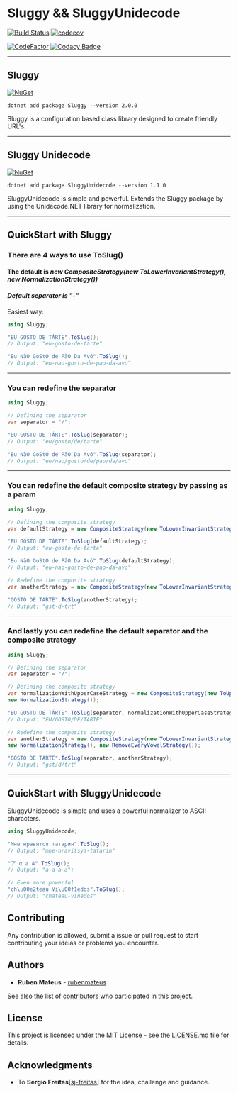 # Sluggy && SluggyUnidecode

[![Build Status](https://travis-ci.org/RubenMateus/sluggy.svg?branch=master)](https://travis-ci.org/RubenMateus/sluggy)
[![codecov](https://codecov.io/gh/RubenMateus/sluggy/branch/master/graph/badge.svg)](https://codecov.io/gh/RubenMateus/sluggy)

[![CodeFactor](https://www.codefactor.io/repository/github/rubenmateus/sluggy/badge)](https://www.codefactor.io/repository/github/rubenmateus/sluggy)
[![Codacy Badge](https://api.codacy.com/project/badge/Grade/5bef1cba89334d849c478b18d4c54a04)](https://www.codacy.com/app/RubenMateus/sluggy?utm_source=github.com&amp;utm_medium=referral&amp;utm_content=RubenMateus/sluggy&amp;utm_campaign=Badge_Grade)

---

## Sluggy

[![NuGet](https://img.shields.io/nuget/v/Sluggy.svg)](https://www.nuget.org/packages/Sluggy/)

`dotnet add package Sluggy --version 2.0.0`

Sluggy is a configuration based class library designed to create friendly URL's.

---

## Sluggy Unidecode

[![NuGet](https://img.shields.io/nuget/v/SluggyUnidecode.svg)](https://www.nuget.org/packages/SluggyUnidecode/)

`dotnet add package SluggyUnidecode --version 1.1.0`

SluggyUnidecode is simple and powerful.
Extends the Sluggy package by using the Unidecode.NET library for normalization.

---
## QuickStart with Sluggy
### **There are 4 ways to use ToSlug()**
#### The default is *new CompositeStrategy(new ToLowerInvariantStrategy(), new NormalizationStrategy())*
#### *Default separator is "-"*

Easiest way:
``` csharp
using Sluggy;

"EU GOSTO DE TÁRTE".ToSlug();
// Output: "eu-gosto-de-tarte"

"Eu NãO GoStO de PãO Da Avó".ToSlug();
// Output: "eu-nao-gosto-de-pao-da-avo"
```

---
### You can redefine the separator

``` csharp
using Sluggy;

// Defining the separator
var separator = "/";

"EU GOSTO DE TÁRTE".ToSlug(separator);
// Output: "eu/gosto/de/tarte"

"Eu NãO GoStO de PãO Da Avó".ToSlug(separator);
// Output: "eu/nao/gosto/de/pao/da/avo"
``` 
---

### You can redefine the default composite strategy by passing as a param

``` csharp
using Sluggy;

// Defining the composite strategy
var defaultStrategy = new CompositeStrategy(new ToLowerInvariantStrategy(), new NormalizationStrategy());

"EU GOSTO DE TÁRTE".ToSlug(defaultStrategy);
// Output: "eu-gosto-de-tarte"

"Eu NãO GoStO de PãO Da Avó".ToSlug(defaultStrategy);
// Output: "eu-nao-gosto-de-pao-da-avo"

// Redefine the composite strategy
var anotherStrategy = new CompositeStrategy(new ToLowerInvariantStrategy(), new NormalizationStrategy(), new RemoveEveryVowelStrategy());

"GOSTO DE TÁRTE".ToSlug(anotherStrategy);
// Output: "gst-d-trt"
``` 
---

### And lastly you can redefine the default separator and the composite strategy

``` csharp
using Sluggy;

// Defining the separator
var separator = "/";

// Defining the composite strategy
var normalizationWithUpperCaseStrategy = new CompositeStrategy(new ToUpperCaseStrategy(), 
new NormalizationStrategy());

"EU GOSTO DE TÁRTE".ToSlug(separator, normalizationWithUpperCaseStrategy);
// Output: "EU/GOSTO/DE/TARTE"

// Redefine the composite strategy
var anotherStrategy = new CompositeStrategy(new ToLowerInvariantStrategy(), 
new NormalizationStrategy(), new RemoveEveryVowelStrategy());

"GOSTO DE TÁRTE".ToSlug(separator, anotherStrategy);
// Output: "gst/d/trt"
``` 
---
## QuickStart with SluggyUnidecode
SluggyUnidecode is simple and uses a powerful normalizer to ASCII characters.
``` csharp
using SluggyUnidecode;

"Мне нравится татарин".ToSlug();
// Output: "mne-nravitsya-tatarin"

"ア α a A".ToSlug();
// Output: "a-a-a-a";

// Even more powerful
"ch\u00e2teau Vi\u00f1edos".ToSlug();
// Output: "chateau-vinedos"
```

## Contributing

Any contribution is allowed, submit a issue or pull request 
to start contributing your ideias or problems you encounter.

## Authors
 
- **Ruben Mateus** - [rubenmateus](https://github.com/rubenmateus)

See also the list of [contributors](https://github.com/rubenmateus/sluggy/graphs/contributors)
 who participated in this project.

## License

This project is licensed under the MIT License - 
see the [LICENSE.md](LICENSE.md) file for details.

## Acknowledgments

- To **Sérgio Freitas**[[sj-freitas](https://github.com/sj-freitas)] 
for the idea, challenge and guidance.